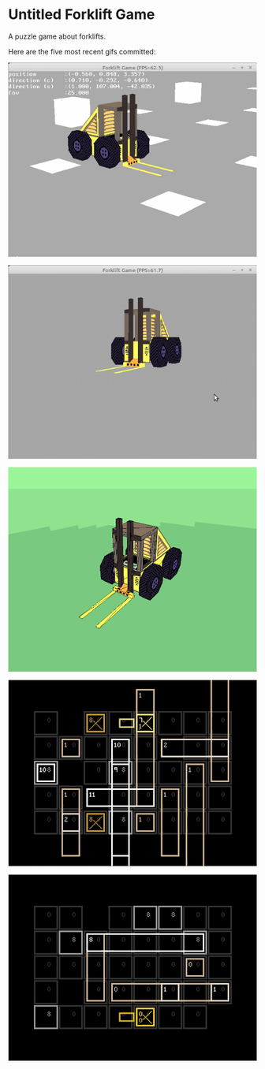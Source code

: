# Untitled Forklift Game
A puzzle game about forklifts.

Here are the five most recent gifs committed:

![007-scenery.gif](gifs/007-scenery.gif?raw=true "007-scenery")

![006-forklift-in-pygame.gif](gifs/006-forklift-in-pygame.gif?raw=true "006-forklift-in-pygame")

![005-forklift-3d.gif](gifs/005-forklift-3d.gif?raw=true "005-forklift-3d")

![004-boxes.gif](gifs/004-boxes.gif?raw=true "004-boxes")

![003-planks.gif](gifs/003-planks.gif?raw=true "003-planks")
